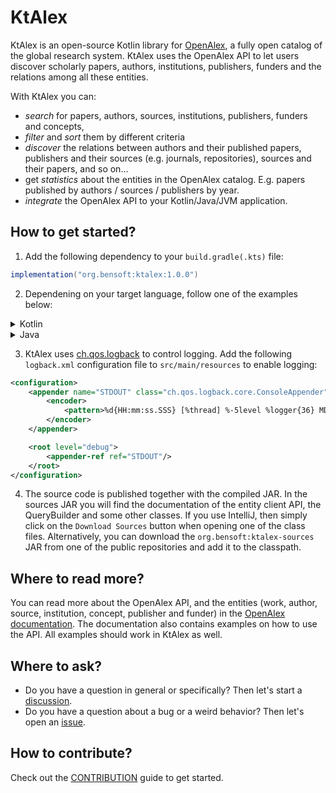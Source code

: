# KtAlex

KtAlex is an open-source Kotlin library for [OpenAlex](https://openalex.org/), a fully open catalog of the global research system. KtAlex uses the OpenAlex API to let users discover scholarly papers, authors, institutions, publishers, funders and the relations among all these entities.

With KtAlex you can:

- _search_ for papers, authors, sources, institutions, publishers, funders and concepts,
- _filter_ and _sort_ them by different criteria
- _discover_ the relations between authors and their published papers, publishers and their sources (e.g. journals, repositories), sources and their papers, and so on...
- get _statistics_ about the entities in the OpenAlex catalog. E.g. papers published by authors / sources / publishers by year.
- _integrate_ the OpenAlex API to your Kotlin/Java/JVM application.

## How to get started?

1. Add the following dependency to your `build.gradle(.kts)` file:

```groovy
implementation("org.bensoft:ktalex:1.0.0")
```

2. Dependening on your target language, follow one of the examples below:

<details>
<summary>Kotlin</summary>

1. Use one of the entity clients to get started. E.g. find an author and list the papers they co-authored:

```kotlin
AuthorClient().use { client ->
    client.getByOrcid("0000-0002-9805-1580").resolveWorks()?.forEach { response ->
        response.results?.forEach { work -> println(work.title) }
    }
}
```

Expected output:

```
MoDeS3: Model-Based Demonstrator for Smart and Safe Cyber-Physical Systems
Towards the next generation of reactive model transformations on low-code platforms
On Open Source Tools for Behavioral Modeling and Analysis with fUML and Alf.
Model checking as a service
Towards Continuous Consistency Checking of DevOps Artefacts
Towards Scalable Validation of Low-Code System Models: Mapping EVL to VIATRA Patterns
Pragmatic verification and validation of industrial executable SysML models
```

2. Find works that are cited by more than 10,000 times and are free to read:

```kotlin
WorkClient().use { client ->
    client.getEntities(QueryBuilder().gt("citedByCount", 10000).eq("isOa", true)).forEach { response ->
        println("Total number of works: ${response.meta?.count}")
        println("Works per page: ${response.meta?.perPage}")
        response.results?.forEach { works ->
            // TODO go through the works on this page...
        }
    }
}
```

Expected output (repeated 19 times):

```
Total number of works: 465
Works per page: 25
```
</details>

<details>
<summary>Java</summary>

1. Use one of the entity clients to get started. E.g. find an author and list the papers they co-authored:

```java
try (AuthorClient client = new AuthorClient()) {
    client.getByOrcid("0000-0002-9805-1580", null).resolveWorks().forEach(response ->
            response.getResults().forEach(work -> System.out.println(work.getTitle())));
}
```

Expected output:

```
MoDeS3: Model-Based Demonstrator for Smart and Safe Cyber-Physical Systems
Towards the next generation of reactive model transformations on low-code platforms
On Open Source Tools for Behavioral Modeling and Analysis with fUML and Alf.
Model checking as a service
Towards Continuous Consistency Checking of DevOps Artefacts
Towards Scalable Validation of Low-Code System Models: Mapping EVL to VIATRA Patterns
Pragmatic verification and validation of industrial executable SysML models
```

2. Find works that are cited by more than 10,000 times and are free to read:

```java
try (WorkClient client = new WorkClient()) {
    QueryBuilder queryBuilder = new QueryBuilder().gt("citedByCount", 10000).eq("isOa", true);
    client.getEntities(queryBuilder).forEach(response -> {
        System.out.println("Total number of works: " + response.getMeta().getCount());
        System.out.println("Works per page: " + response.getMeta().getPerPage());
        response.getResults().forEach(work -> {
            // TODO go through the works on this page...
        });
    });
}
```

Expected output (repeated 19 times):

```
Total number of works: 465
Works per page: 25
```

</details>

3. KtAlex uses [ch.qos.logback](https://logback.qos.ch/) to control logging. Add the following `logback.xml` configuration file to `src/main/resources` to enable logging:

```xml
<configuration>
    <appender name="STDOUT" class="ch.qos.logback.core.ConsoleAppender">
        <encoder>
            <pattern>%d{HH:mm:ss.SSS} [%thread] %-5level %logger{36} MDC=%X{user} - %msg%n</pattern>
        </encoder>
    </appender>

    <root level="debug">
        <appender-ref ref="STDOUT"/>
    </root>
</configuration>
```

4. The source code is published together with the compiled JAR. In  the sources JAR you will find the documentation of the entity client API, the QueryBuilder and some other classes. If you use IntelliJ, then simply click on the `Download Sources` button when opening one of the class files. Alternatively, you can download the `org.bensoft:ktalex-sources` JAR from one of the public repositories and add it to the classpath.

## Where to read more?

You can read more about the OpenAlex API, and the entities (work, author, source, institution, concept, publisher and funder) in the [OpenAlex documentation](https://docs.openalex.org/). The documentation also contains examples on how to use the API. All examples should work in KtAlex as well.

## Where to ask?

- Do you have a question in general or specifically? Then let's start a [discussion](https://github.com/benedekh/ktalex/discussions/).
- Do you have a question about a bug or a weird behavior? Then let's open an [issue](https://github.com/benedekh/ktalex/issues).

## How to contribute?

Check out the [CONTRIBUTION](CONTRIBUTION) guide to get started.